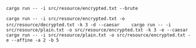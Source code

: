 `cargo run -- -i src/resource/encrypted.txt --brute `

`cargo run -- -i src/resource/encrypted.txt -o src/resource/decrypted.txt -k 3 -d --caesar   
`
`cargo run -- -i src/resource/plain.txt -o src/resource/encrypted.txt -k 3 -e --caesar `
`cargo run -- -i src/resource/plain.txt -o src/resource/encrypted.txt -e --affine -a 2 -b 5 `


